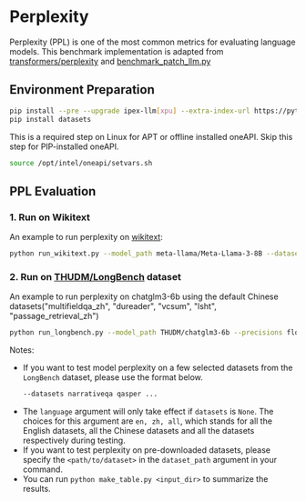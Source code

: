 # Perplexity
Perplexity (PPL) is one of the most common metrics for evaluating language models. This benchmark implementation is adapted from [transformers/perplexity](https://huggingface.co/docs/transformers/perplexity#perplexity-of-fixed-length-models) and [benchmark_patch_llm.py](https://github.com/insuhan/hyper-attn/blob/main/benchmark_patch_llm.py) 

## Environment Preparation
```bash
pip install --pre --upgrade ipex-llm[xpu] --extra-index-url https://pytorch-extension.intel.com/release-whl/stable/xpu/us/
pip install datasets
```
This is a required step on Linux for APT or offline installed oneAPI. Skip this step for PIP-installed oneAPI.

```bash
source /opt/intel/oneapi/setvars.sh
```

## PPL Evaluation
### 1. Run on Wikitext
An example to run perplexity on [wikitext](https://paperswithcode.com/dataset/wikitext-2):
```bash
python run_wikitext.py --model_path meta-llama/Meta-Llama-3-8B --dataset path=wikitext,name=wikitext-2-raw-v1 --precision sym_int4 --device xpu --stride 512 --max_length 4096
```
###  2. Run on [THUDM/LongBench](https://github.com/THUDM/LongBench) dataset

An example to run perplexity on chatglm3-6b using the default Chinese datasets("multifieldqa_zh", "dureader", "vcsum", "lsht", "passage_retrieval_zh")
```bash
python run_longbench.py --model_path THUDM/chatglm3-6b --precisions float16 sym_int4 --device xpu --language zh
```


Notes:
- If you want to test model perplexity on a few selected datasets from the `LongBench` dataset, please use the format below.
  ```bash
  --datasets narrativeqa qasper ...
  ```
- The `language` argument will only take effect if `datasets` is `None`. The choices for this argument are `en, zh, all`, which stands for all the English datasets, all the Chinese datasets and all the datasets respectively during testing.
- If you want to test perplexity on pre-downloaded datasets, please specify the `<path/to/dataset>` in the `dataset_path` argument in your command.
- You can run `python make_table.py <input_dir>` to summarize the results.
